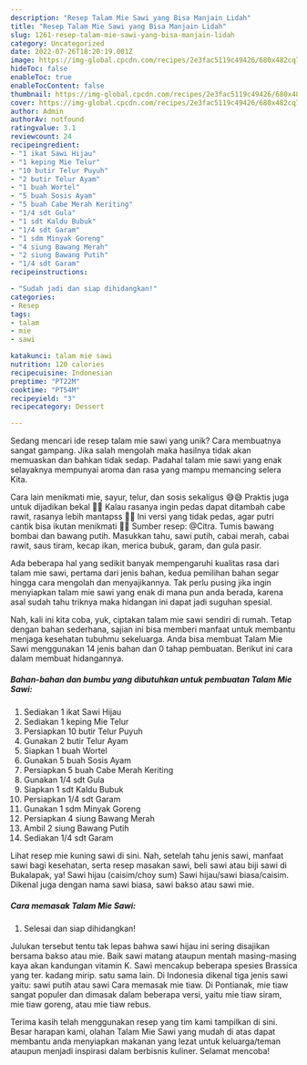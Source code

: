 ```yaml
---
description: "Resep Talam Mie Sawi yang Bisa Manjain Lidah"
title: "Resep Talam Mie Sawi yang Bisa Manjain Lidah"
slug: 1261-resep-talam-mie-sawi-yang-bisa-manjain-lidah
category: Uncategorized
date: 2022-07-26T18:20:19.001Z
image: https://img-global.cpcdn.com/recipes/2e3fac5119c49426/680x482cq70/talam-mie-sawi-foto-resep-utama.jpg
hideToc: false
enableToc: true
enableTocContent: false
thumbnail: https://img-global.cpcdn.com/recipes/2e3fac5119c49426/680x482cq70/talam-mie-sawi-foto-resep-utama.jpg
cover: https://img-global.cpcdn.com/recipes/2e3fac5119c49426/680x482cq70/talam-mie-sawi-foto-resep-utama.jpg
author: Admin
authorAv: notfound
ratingvalue: 3.1
reviewcount: 24
recipeingredient:
- "1 ikat Sawi Hijau"
- "1 keping Mie Telur"
- "10 butir Telur Puyuh"
- "2 butir Telur Ayam"
- "1 buah Wortel"
- "5 buah Sosis Ayam"
- "5 buah Cabe Merah Keriting"
- "1/4 sdt Gula"
- "1 sdt Kaldu Bubuk"
- "1/4 sdt Garam"
- "1 sdm Minyak Goreng"
- "4 siung Bawang Merah"
- "2 siung Bawang Putih"
- "1/4 sdt Garam"
recipeinstructions:

- "Sudah jadi dan siap dihidangkan!"
categories:
- Resep
tags:
- talam
- mie
- sawi

katakunci: talam mie sawi 
nutrition: 120 calories
recipecuisine: Indonesian
preptime: "PT22M"
cooktime: "PT54M"
recipeyield: "3"
recipecategory: Dessert

---
```





Sedang mencari ide resep talam mie sawi yang unik? Cara membuatnya sangat gampang. Jika salah mengolah maka hasilnya tidak akan memuaskan dan bahkan tidak sedap. Padahal talam mie sawi yang enak selayaknya mempunyai aroma dan rasa yang mampu memancing selera Kita.





Cara lain menikmati mie, sayur, telur, dan sosis sekaligus 😅😅 Praktis juga untuk dijadikan bekal 🥰🥰 Kalau rasanya ingin pedas dapat ditambah cabe rawit, rasanya lebih mantapss 🤤🤤 Ini versi yang tidak pedas, agar putri cantik bisa ikutan menikmati 🥰🥰 Sumber resep: @Citra. Tumis bawang bombai dan bawang putih. Masukkan tahu, sawi putih, cabai merah, cabai rawit, saus tiram, kecap ikan, merica bubuk, garam, dan gula pasir.

Ada beberapa hal yang sedikit banyak mempengaruhi kualitas rasa dari talam mie sawi, pertama dari jenis bahan, kedua pemilihan bahan segar hingga cara mengolah dan menyajikannya. Tak perlu pusing jika ingin menyiapkan talam mie sawi yang enak di mana pun anda berada, karena asal sudah tahu triknya maka hidangan ini dapat jadi suguhan spesial.






Nah, kali ini kita coba, yuk, ciptakan talam mie sawi sendiri di rumah. Tetap dengan bahan sederhana, sajian ini bisa memberi manfaat untuk membantu menjaga kesehatan tubuhmu sekeluarga. Anda bisa membuat Talam Mie Sawi menggunakan 14 jenis bahan dan 0 tahap pembuatan. Berikut ini cara dalam membuat hidangannya.

<!--inarticleads1-->

##### Bahan-bahan dan bumbu yang dibutuhkan untuk pembuatan Talam Mie Sawi:

1. Sediakan 1 ikat Sawi Hijau
1. Sediakan 1 keping Mie Telur
1. Persiapkan 10 butir Telur Puyuh
1. Gunakan 2 butir Telur Ayam
1. Siapkan 1 buah Wortel
1. Gunakan 5 buah Sosis Ayam
1. Persiapkan 5 buah Cabe Merah Keriting
1. Gunakan 1/4 sdt Gula
1. Siapkan 1 sdt Kaldu Bubuk
1. Persiapkan 1/4 sdt Garam
1. Gunakan 1 sdm Minyak Goreng
1. Persiapkan 4 siung Bawang Merah
1. Ambil 2 siung Bawang Putih
1. Sediakan 1/4 sdt Garam


Lihat resep mie kuning sawi di sini. Nah, setelah tahu jenis sawi, manfaat sawi bagi kesehatan, serta resep masakan sawi, beli sawi atau biji sawi di Bukalapak, ya! Sawi hijau (caisim/choy sum) Sawi hijau/sawi biasa/caisim. Dikenal juga dengan nama sawi biasa, sawi bakso atau sawi mie. 

<!--inarticleads2-->

##### Cara memasak Talam Mie Sawi:


1. Selesai dan siap dihidangkan!

Julukan tersebut tentu tak lepas bahwa sawi hijau ini sering disajikan bersama bakso atau mie. Baik sawi matang ataupun mentah masing-masing kaya akan kandungan vitamin K. Sawi mencakup beberapa spesies Brassica yang ter. kadang mirip. satu sama lain. Di Indonesia dikenal tiga jenis sawi yaitu: sawi putih atau sawi Cara memasak mie tiaw. Di Pontianak, mie tiaw sangat populer dan dimasak dalam beberapa versi, yaitu mie tiaw siram, mie tiaw goreng, atau mie tiaw rebus. 

Terima kasih telah menggunakan resep yang tim kami tampilkan di sini. Besar harapan kami, olahan Talam Mie Sawi yang mudah di atas dapat membantu anda menyiapkan makanan yang lezat untuk keluarga/teman ataupun menjadi inspirasi dalam berbisnis kuliner. Selamat mencoba!

